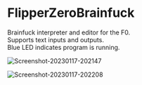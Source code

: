 # FlipperZeroBrainfuck

Brainfuck interpreter and editor for the F0.  
Supports text inputs and outputs.  
Blue LED indicates program is running.  

![Screenshot-20230117-202147](https://user-images.githubusercontent.com/16545187/213004616-8846e897-506e-4510-8012-fd2fe2bbe8a1.png)

![Screenshot-20230117-202208](https://user-images.githubusercontent.com/16545187/213004659-d74751d2-76c4-4a7b-a0f2-f58623478b95.png)
